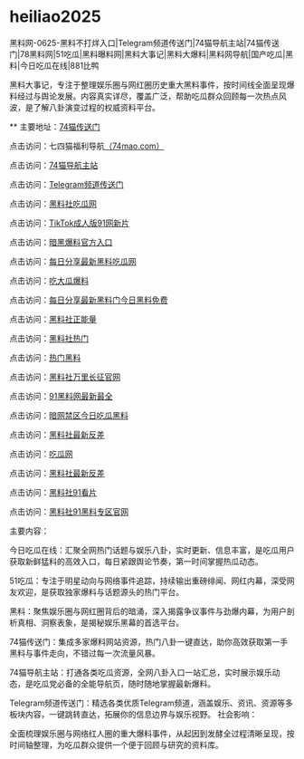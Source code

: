 # heiliao2025
黑料网-0625-黑料不打烊入口|Telegram频道传送门|74猫导航主站|74猫传送门|78黑料网|51吃瓜|黑料曝料网|黑料大事记|黑料大爆料|黑料网导航|国产吃瓜|黑料|今日吃瓜在线|881比鸭

黑料大事记，专注于整理娱乐圈与网红圈历史重大黑料事件，按时间线全面呈现爆料经过与舆论发展。内容真实详尽，覆盖广泛，帮助吃瓜群众回顾每一次热点风波，是了解八卦演变过程的权威资料平台。

** 主要地址：<a href="https://74mao.com/">74猫传送门</a>

点击访问：七四猫福利导航<a href="https://74mao.com/">（74mao.com）</a>

点击访问：<a href="https://74mao.com/">74猫导航主站</a>

点击访问：<a href="https://74mao.com/">Telegram频道传送门</a>

点击访问：<a href="https://hl404.pages.dev/">黑料社吃瓜网</a>

点击访问：<a href="https://cg99.pages.dev/">TikTok成人版91网新片</a>

点击访问：<a href="https://hl408.pages.dev/">暗黑爆料官方入口</a>

点击访问：<a href="https://hl410-s2i.pages.dev/">每日分享最新黑料吃瓜网</a>

点击访问：<a href="https://cg97.pages.dev/">吃大瓜爆料</a>

点击访问：<a href="https://hl409.pages.dev/">每日分享最新黑料门今日黑料免费</a>

点击访问：<a href="https://hl396.pages.dev/">黑料社正能量</a>

点击访问：<a href="https://hl402.pages.dev/">黑料社热门</a>

点击访问：<a href="https://hl381.pages.dev/">热门黑料</a>

点击访问：<a href="https://hl401.pages.dev/">黑料社万里长征官网</a>

点击访问：<a href="https://cg963.pages.dev/">91黑料网最新最全</a>

点击访问：<a href="https://cg58-1.pages.dev/">暗网禁区今日吃瓜黑料</a>

点击访问：<a href="https://hl403.pages.dev/">黑料社最新反差</a>

点击访问：<a href="https://hl406.pages.dev/">吃瓜网</a>

点击访问：<a href="https://hl403.pages.dev/">黑料社最新反差</a>

点击访问：<a href="https://hl405.pages.dev/">黑料社91看片</a>

点击访问：<a href="https://cg11-1.pages.dev/">黑料社91黑料专区官网</a>

主要内容：

今日吃瓜在线：汇聚全网热门话题与娱乐八卦，实时更新、信息丰富，是吃瓜用户获取新鲜猛料的高效入口，每日紧跟舆论节奏，第一时间掌握热瓜动态。

51吃瓜：专注于明星动向与网络事件追踪，持续输出重磅绯闻、网红内幕，深受网友欢迎，是获取独家爆料与话题源头的热门平台。

黑料：聚焦娱乐圈与网红圈背后的暗涌，深入揭露争议事件与劲爆内幕，为用户剖析真相、洞察表象，是揭秘娱乐黑幕的首选平台。

74猫传送门：集成多家爆料网站资源，热门八卦一键直达，助你高效获取第一手黑料与事件走向，不错过每一次流量风暴。

74猫导航主站：打通各类吃瓜资源，全网八卦入口一站汇总，实时展示娱乐动态，是吃瓜党必备的全能导航页，随时随地掌握最新爆料。

Telegram频道传送门：精选各类优质Telegram频道，涵盖娱乐、资讯、资源等多板块内容，一键跳转直达，拓展你的信息边界与娱乐视野。
社会影响：

全面梳理娱乐圈与网络红人圈的重大爆料事件，从起因到发酵全过程清晰呈现，按时间轴整理，为吃瓜群众提供一个便于回顾与研究的资料库。
<span style="display:none;">[Canonical link](https://github.com/cc20250626/cc9）</span>

